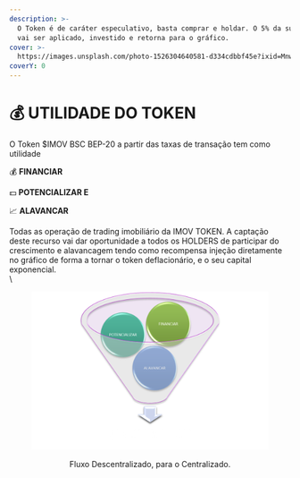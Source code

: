```yaml
---
description: >-
  O Token é de caráter especulativo, basta comprar e holdar. O 5% da sua taxa,
  vai ser aplicado, investido e retorna para o gráfico.
cover: >-
  https://images.unsplash.com/photo-1526304640581-d334cdbbf45e?ixid=MnwxMjA3fDB8MHxwaG90by1wYWdlfHx8fGVufDB8fHx8&ixlib=rb-1.2.1&auto=format&fit=crop&w=2970&q=80
coverY: 0
---
```


# 💰 UTILIDADE DO TOKEN

O Token $IMOV BSC BEP-20 a partir das taxas de transação tem como utilidade&#x20;

&#x20;    💰 **FINANCIAR**&#x20;

&#x20;    💵 **POTENCIALIZAR E**&#x20;

&#x20;    📈 **ALAVANCAR**&#x20;

Todas as operação de trading imobiliário da IMOV TOKEN. A captação deste recurso vai dar oportunidade a todos os HOLDERS de participar do crescimento e alavancagem tendo como recompensa injeção diretamente no gráfico de forma a tornar o token deflacionário, e o seu capital exponencial.\
\


<div align="center">

<figure><img src="../.gitbook/assets/image (6) (1).png" alt=""><figcaption><p>Fluxo Descentralizado, para o Centralizado.</p></figcaption></figure>

</div>
